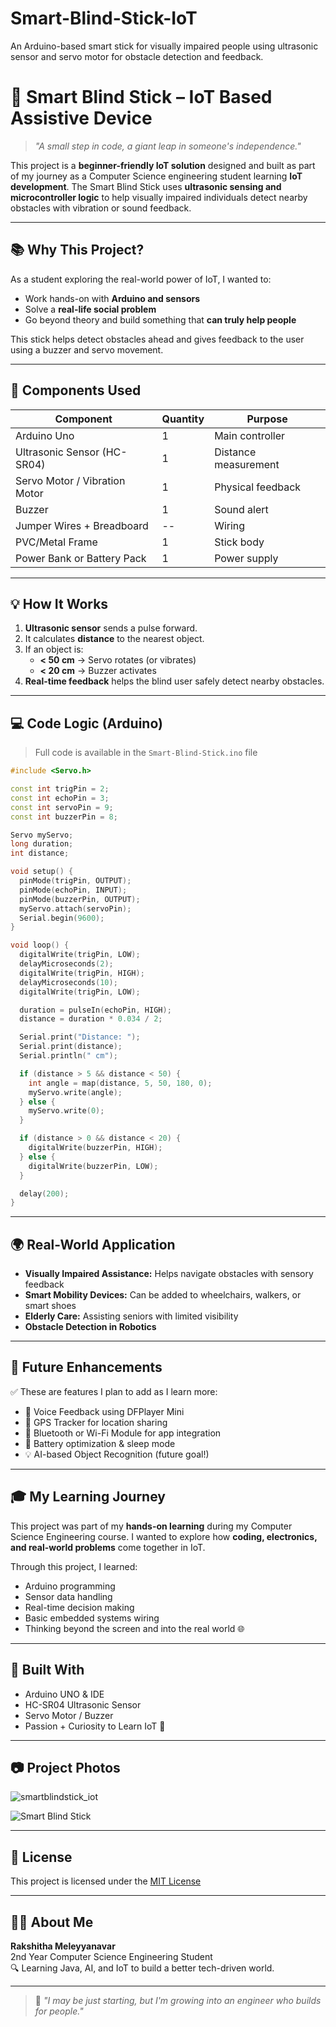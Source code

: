 # Smart-Blind-Stick-IoT
An Arduino-based smart stick for visually impaired people using ultrasonic sensor and servo motor for obstacle detection and feedback.

# 🦯 Smart Blind Stick – IoT Based Assistive Device

> *"A small step in code, a giant leap in someone's independence."*

This project is a **beginner-friendly IoT solution** designed and built as part of my journey as a Computer Science engineering student learning **IoT development**. The Smart Blind Stick uses **ultrasonic sensing and microcontroller logic** to help visually impaired individuals detect nearby obstacles with vibration or sound feedback.

---

## 📚 Why This Project?

As a student exploring the real-world power of IoT, I wanted to:
- Work hands-on with **Arduino and sensors**
- Solve a **real-life social problem**
- Go beyond theory and build something that **can truly help people**

This stick helps detect obstacles ahead and gives feedback to the user using a buzzer and servo movement.

---

## 🔧 Components Used

| Component | Quantity | Purpose |
|----------|----------|---------|
| Arduino Uno | 1 | Main controller |
| Ultrasonic Sensor (HC-SR04) | 1 | Distance measurement |
| Servo Motor / Vibration Motor | 1 | Physical feedback |
| Buzzer | 1 | Sound alert |
| Jumper Wires + Breadboard | -- | Wiring |
| PVC/Metal Frame | 1 | Stick body |
| Power Bank or Battery Pack | 1 | Power supply |

---

## 💡 How It Works

1. **Ultrasonic sensor** sends a pulse forward.
2. It calculates **distance** to the nearest object.
3. If an object is:
   - **< 50 cm** → Servo rotates (or vibrates)
   - **< 20 cm** → Buzzer activates
4. **Real-time feedback** helps the blind user safely detect nearby obstacles.

---

## 💻 Code Logic (Arduino)

> Full code is available in the `Smart-Blind-Stick.ino` file

```cpp
#include <Servo.h>

const int trigPin = 2;
const int echoPin = 3;
const int servoPin = 9;
const int buzzerPin = 8;

Servo myServo;
long duration;
int distance;

void setup() {
  pinMode(trigPin, OUTPUT);
  pinMode(echoPin, INPUT);
  pinMode(buzzerPin, OUTPUT);
  myServo.attach(servoPin);
  Serial.begin(9600);
}

void loop() {
  digitalWrite(trigPin, LOW);
  delayMicroseconds(2);
  digitalWrite(trigPin, HIGH);
  delayMicroseconds(10);
  digitalWrite(trigPin, LOW);

  duration = pulseIn(echoPin, HIGH);
  distance = duration * 0.034 / 2;

  Serial.print("Distance: ");
  Serial.print(distance);
  Serial.println(" cm");

  if (distance > 5 && distance < 50) {
    int angle = map(distance, 5, 50, 180, 0);
    myServo.write(angle);
  } else {
    myServo.write(0);
  }

  if (distance > 0 && distance < 20) {
    digitalWrite(buzzerPin, HIGH);
  } else {
    digitalWrite(buzzerPin, LOW);
  }

  delay(200);
}
```

---

## 🌍 Real-World Application

- **Visually Impaired Assistance:** Helps navigate obstacles with sensory feedback
- **Smart Mobility Devices:** Can be added to wheelchairs, walkers, or smart shoes
- **Elderly Care:** Assisting seniors with limited visibility
- **Obstacle Detection in Robotics**

---

## 🚀 Future Enhancements

✅ These are features I plan to add as I learn more:

- 🎤 Voice Feedback using DFPlayer Mini  
- 📍 GPS Tracker for location sharing  
- 📱 Bluetooth or Wi-Fi Module for app integration  
- 🔋 Battery optimization & sleep mode  
- 💡 AI-based Object Recognition (future goal!)

---

## 🎓 My Learning Journey

This project was part of my **hands-on learning** during my Computer Science Engineering course. I wanted to explore how **coding, electronics, and real-world problems** come together in IoT.

Through this project, I learned:
- Arduino programming
- Sensor data handling
- Real-time decision making
- Basic embedded systems wiring
- Thinking beyond the screen and into the real world 🌐

---

## 🧠 Built With

- Arduino UNO & IDE  
- HC-SR04 Ultrasonic Sensor  
- Servo Motor / Buzzer  
- Passion + Curiosity to Learn IoT 💙

---

## 📷 Project Photos

![smartblindstick_iot](https://github.com/user-attachments/assets/2e2245a2-37e3-458a-8be4-983477ead97c)


![Smart Blind Stick](https://github.com/RakshithaMeleyyanavar/Smart-Blind-Stick-IoT/raw/main/circuit.jpg)

---

## 📜 License

This project is licensed under the [MIT License](LICENSE)

---

## 🙋‍♀️ About Me

**Rakshitha Meleyyanavar**  
2nd Year Computer Science Engineering Student  
🔍 Learning Java, AI, and IoT to build a better tech-driven world.  

---

> 🌱 _"I may be just starting, but I'm growing into an engineer who builds for people."_

